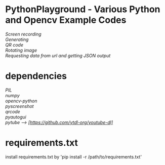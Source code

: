 # PythonPlayground - Various Python and Opencv Example Codes
_Screen recording  
Generating  
QR code  
Rotating image   
Requesting data from url and getting JSON output_

# dependencies
_PIL  
numpy  
opencv-python  
pyscreenshot  
qrcode  
pyautogui  
pytube --> [https://github.com/ytdl-org/youtube-dl]_  

# requirements.txt
install requirements.txt by 'pip install -r /path/to/requirements.txt'


[pytube]: https://github.com/ytdl-org/youtube-dl